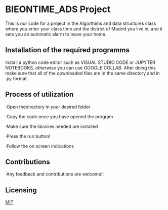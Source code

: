 # BIEONTIME_ADS Project
This is our code for a project in the Algorthims and data structures class where you enter your class time and the district of Madrid you live in, and it sets you an automatic alarm to leave your home.

## Installation of the required programms
Install a python code editor such as VISUAL STUDIO CODE or JUPYTER NOTEBOOKS, otherwise you can use GOOGLE COLLAB. After doing this make sure that all of the downloaded files are in the same directory and in .py format.

## Process of utilization
·Open thedirectory in your desired folder

·Copy the code once you have opened the program

·Make sure the libraries needed are installed

·Press the run button!

·Follow the on screen indications

## Contributions
·Any feedback and contributions are welcome!!

## Licensing
[MIT](https://choosealicense.com/licenses/mit/) 
